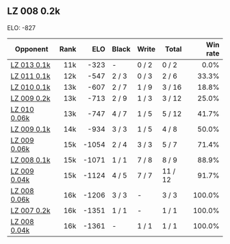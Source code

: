## LZ 008 0.2k ##

ELO: -827

Opponent | Rank | ELO | Black | Write | Total | Win rate
---------|-----:|----:|-------|-------|-------|-------:
[LZ 013 0.1k](LZ%20013%200.1k.md) | 11k | -323 | - | 0 / 2 | 0 / 2 | 0.0%
[LZ 011 0.1k](LZ%20011%200.1k.md) | 12k | -547 | 2 / 3 | 0 / 3 | 2 / 6 | 33.3%
[LZ 010 0.1k](LZ%20010%200.1k.md) | 13k | -607 | 2 / 7 | 1 / 9 | 3 / 16 | 18.8%
[LZ 009 0.2k](LZ%20009%200.2k.md) | 13k | -713 | 2 / 9 | 1 / 3 | 3 / 12 | 25.0%
[LZ 010 0.06k](LZ%20010%200.06k.md) | 13k | -747 | 4 / 7 | 1 / 5 | 5 / 12 | 41.7%
[LZ 009 0.1k](LZ%20009%200.1k.md) | 14k | -934 | 3 / 3 | 1 / 5 | 4 / 8 | 50.0%
[LZ 009 0.06k](LZ%20009%200.06k.md) | 15k | -1054 | 2 / 4 | 3 / 3 | 5 / 7 | 71.4%
[LZ 008 0.1k](LZ%20008%200.1k.md) | 15k | -1071 | 1 / 1 | 7 / 8 | 8 / 9 | 88.9%
[LZ 009 0.04k](LZ%20009%200.04k.md) | 15k | -1124 | 4 / 5 | 7 / 7 | 11 / 12 | 91.7%
[LZ 008 0.06k](LZ%20008%200.06k.md) | 16k | -1206 | 3 / 3 | - | 3 / 3 | 100.0%
[LZ 007 0.2k](LZ%20007%200.2k.md) | 16k | -1351 | 1 / 1 | - | 1 / 1 | 100.0%
[LZ 008 0.04k](LZ%20008%200.04k.md) | 16k | -1361 | - | 1 / 1 | 1 / 1 | 100.0%
